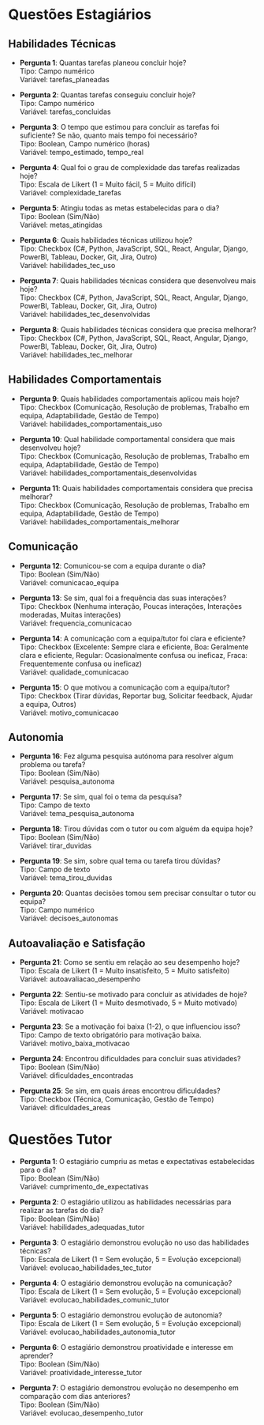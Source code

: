# Questões Estagiários

## Habilidades Técnicas

- **Pergunta 1**: Quantas tarefas planeou concluir hoje?  
  Tipo: Campo numérico  
  Variável: tarefas_planeadas

- **Pergunta 2**: Quantas tarefas conseguiu concluir hoje?  
  Tipo: Campo numérico  
  Variável: tarefas_concluidas

- **Pergunta 3**: O tempo que estimou para concluir as tarefas foi suficiente? Se não, quanto mais tempo foi necessário?  
  Tipo: Boolean, Campo numérico (horas)  
  Variável: tempo_estimado, tempo_real

- **Pergunta 4**: Qual foi o grau de complexidade das tarefas realizadas hoje?  
  Tipo: Escala de Likert (1 = Muito fácil, 5 = Muito difícil)  
  Variável: complexidade_tarefas

- **Pergunta 5**: Atingiu todas as metas estabelecidas para o dia?  
  Tipo: Boolean (Sim/Não)  
  Variável: metas_atingidas

- **Pergunta 6**: Quais habilidades técnicas utilizou hoje?  
  Tipo: Checkbox (C#, Python, JavaScript, SQL, React, Angular, Django, PowerBI, Tableau, Docker, Git, Jira, Outro)  
  Variável: habilidades_tec_uso

- **Pergunta 7**: Quais habilidades técnicas considera que desenvolveu mais hoje?  
  Tipo: Checkbox (C#, Python, JavaScript, SQL, React, Angular, Django, PowerBI, Tableau, Docker, Git, Jira, Outro)  
  Variável: habilidades_tec_desenvolvidas

- **Pergunta 8**: Quais habilidades técnicas considera que precisa melhorar?  
  Tipo: Checkbox (C#, Python, JavaScript, SQL, React, Angular, Django, PowerBI, Tableau, Docker, Git, Jira, Outro)  
  Variável: habilidades_tec_melhorar


## Habilidades Comportamentais
- **Pergunta 9**: Quais habilidades comportamentais aplicou mais hoje?  
  Tipo: Checkbox (Comunicação, Resolução de problemas, Trabalho em equipa, Adaptabilidade, Gestão de Tempo)  
  Variável: habilidades_comportamentais_uso

- **Pergunta 10**: Qual habilidade comportamental considera que mais desenvolveu hoje?  
  Tipo: Checkbox (Comunicação, Resolução de problemas, Trabalho em equipa, Adaptabilidade, Gestão de Tempo)  
  Variável: habilidades_comportamentais_desenvolvidas

- **Pergunta 11**: Quais habilidades comportamentais considera que precisa melhorar?  
  Tipo: Checkbox (Comunicação, Resolução de problemas, Trabalho em equipa, Adaptabilidade, Gestão de Tempo)  
  Variável: habilidades_comportamentais_melhorar

## Comunicação
- **Pergunta 12**: Comunicou-se com a equipa durante o dia?  
  Tipo: Boolean (Sim/Não)  
  Variável: comunicacao_equipa

- **Pergunta 13**: Se sim, qual foi a frequência das suas interações?  
  Tipo: Checkbox (Nenhuma interação, Poucas interações, Interações moderadas, Muitas interações)  
  Variável: frequencia_comunicacao

- **Pergunta 14**: A comunicação com a equipa/tutor foi clara e eficiente?  
  Tipo: Checkbox (Excelente: Sempre clara e eficiente, Boa: Geralmente clara e 
  eficiente, Regular: Ocasionalmente confusa ou ineficaz, Fraca: Frequentemente confusa
  ou ineficaz)  
  Variável: qualidade_comunicacao

- **Pergunta 15**: O que motivou a comunicação com a equipa/tutor?  
  Tipo: Checkbox (Tirar dúvidas, Reportar bug, Solicitar feedback, Ajudar a equipa, Outros)  
  Variável: motivo_comunicacao

## Autonomia
- **Pergunta 16**: Fez alguma pesquisa autónoma para resolver algum problema ou tarefa?  
  Tipo: Boolean (Sim/Não)  
  Variável: pesquisa_autonoma

- **Pergunta 17**: Se sim, qual foi o tema da pesquisa?  
  Tipo: Campo de texto  
  Variável: tema_pesquisa_autonoma

- **Pergunta 18**: Tirou dúvidas com o tutor ou com alguém da equipa hoje?  
  Tipo: Boolean (Sim/Não)  
  Variável: tirar_duvidas

- **Pergunta 19**: Se sim, sobre qual tema ou tarefa tirou dúvidas?  
  Tipo: Campo de texto  
  Variável: tema_tirou_duvidas

- **Pergunta 20**: Quantas decisões tomou sem precisar consultar o tutor ou equipa?  
  Tipo: Campo numérico  
  Variável: decisoes_autonomas

## Autoavaliação e Satisfação
- **Pergunta 21**: Como se sentiu em relação ao seu desempenho hoje?  
  Tipo: Escala de Likert (1 = Muito insatisfeito, 5 = Muito satisfeito)  
  Variável: autoavaliacao_desempenho

- **Pergunta 22**: Sentiu-se motivado para concluir as atividades de hoje?  
  Tipo: Escala de Likert (1 = Muito desmotivado, 5 = Muito motivado)  
  Variável: motivacao

- **Pergunta 23**: Se a motivação foi baixa (1-2), o que influenciou isso?  
  Tipo: Campo de texto obrigatório para motivação baixa.  
  Variável: motivo_baixa_motivacao

- **Pergunta 24**: Encontrou dificuldades para concluir suas atividades?  
  Tipo: Boolean (Sim/Não)  
  Variável: dificuldades_encontradas

- **Pergunta 25**: Se sim, em quais áreas encontrou dificuldades?  
  Tipo: Checkbox (Técnica, Comunicação, Gestão de Tempo)  
  Variável: dificuldades_areas

# Questões Tutor

- **Pergunta 1**: O estagiário cumpriu as metas e expectativas estabelecidas para o dia?  
  Tipo: Boolean (Sim/Não)  
  Variável: cumprimento_de_expectativas

- **Pergunta 2**: O estagiário utilizou as habilidades necessárias para realizar as tarefas do dia?  
  Tipo: Boolean (Sim/Não)  
  Variável: habilidades_adequadas_tutor

- **Pergunta 3**: O estagiário demonstrou evolução no uso das habilidades técnicas?  
  Tipo: Escala de Likert (1 = Sem evolução, 5 = Evolução excepcional)  
  Variável: evolucao_habilidades_tec_tutor

- **Pergunta 4**: O estagiário demonstrou evolução na comunicação?  
  Tipo: Escala de Likert (1 = Sem evolução, 5 = Evolução excepcional)    
  Variável: evolucao_habilidades_comunic_tutor

- **Pergunta 5**: O estagiário demonstrou evolução de autonomia?  
  Tipo: Escala de Likert (1 = Sem evolução, 5 = Evolução excepcional)   
  Variável: evolucao_habilidades_autonomia_tutor

- **Pergunta 6**: O estagiário demonstrou proatividade e interesse em aprender?  
  Tipo: Boolean (Sim/Não)  
  Variável: proatividade_interesse_tutor

- **Pergunta 7**: O estagiário demonstrou evolução no desempenho em comparação com dias anteriores?  
  Tipo: Boolean (Sim/Não)  
  Variável: evolucao_desempenho_tutor


```python

```
